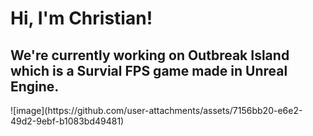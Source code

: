 <h1>Hi, I'm Christian! </h1>
<h2> We're currently working on Outbreak Island which is a Survial FPS game made in Unreal Engine.</h2> 
![image](https://github.com/user-attachments/assets/7156bb20-e6e2-49d2-9ebf-b1083bd49481)

